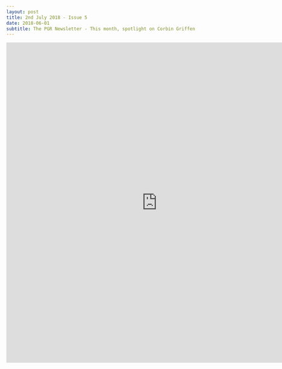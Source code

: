 ```yaml
---
layout: post
title: 2nd July 2018 - Issue 5
date: 2018-06-01
subtitle: The PGR Newsletter - This month, spotlight on Corbin Griffen, taking breaks, and eating on a budget.
---
```



<embed src="https://HLS-PGR-newsletter.github.io/issues/July_2nd_Issue.pdf" type = "application/pdf" width="800px" height="850px"  />
